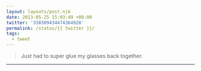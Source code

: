 ```yaml
---
layout: layouts/post.njk
date: 2013-05-25 15:03:49 +00:00
twitter: '338309434474364928'
permalink: /status/{{ twitter }}/
tags: 
  - tweet
---
```


> Just had to super glue my glasses back together.

---
